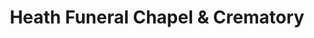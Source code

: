 ---
title: "Heath Funeral Chapel & Crematory"
url: /lakeland/heath-funeral-chapel-und-crematory/
shop: Bestattungen
---